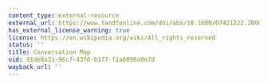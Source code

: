 ```yaml
---
content_type: external-resource
external_url: https://www.tandfonline.com/doi/abs/10.1080/07421222.2000.11045652
has_external_license_warning: true
license: https://en.wikipedia.org/wiki/All_rights_reserved
status: ''
title: Conversation Map
uid: 91de8a31-96c7-43f6-b177-f1a6090a8e7d
wayback_url: ''
---
```

